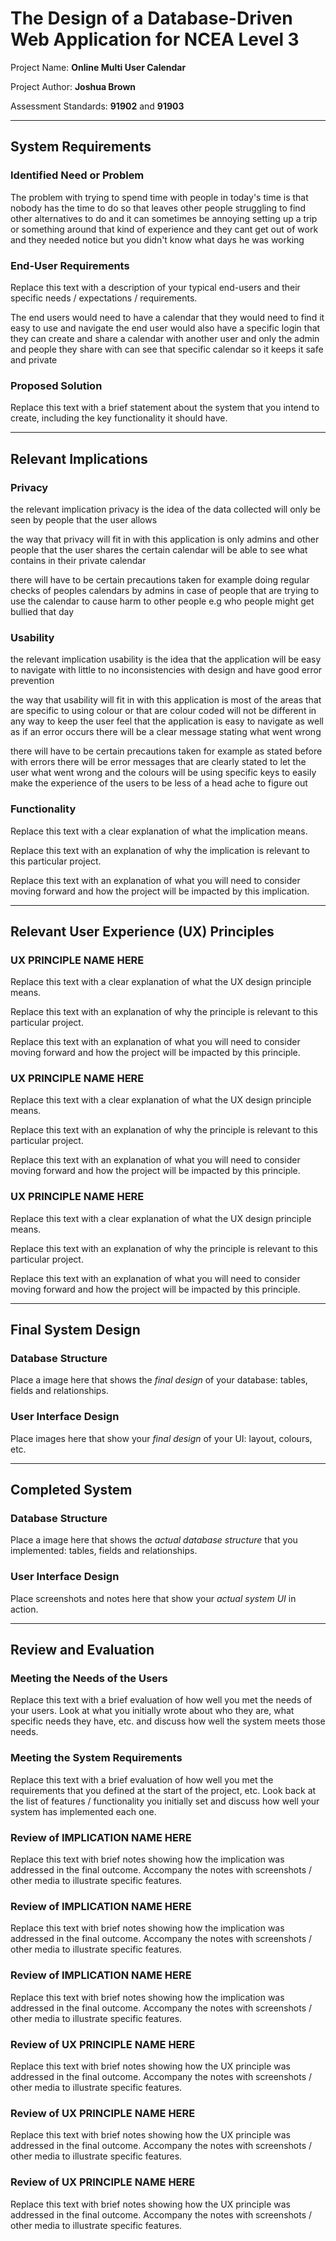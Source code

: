 # The Design of a Database-Driven Web Application for NCEA Level 3

Project Name: **Online Multi User Calendar**

Project Author: **Joshua Brown**

Assessment Standards: **91902** and **91903**


-------------------------------------------------

## System Requirements

### Identified Need or Problem

The problem with trying to spend time with people in today's time is that nobody has the time to do so that leaves other people struggling to find other alternatives to do and it can sometimes be annoying setting up a trip or something around that kind of experience and they cant get out of work and they needed notice but you didn't know what days he was working 

### End-User Requirements

Replace this text with a description of your typical end-users and their specific needs / expectations / requirements.

The end users would need to have a calendar that they would need to find it easy to use and navigate the end user would also have a specific login that they can create and share a calendar with another user and only the admin and people they share with can see that specific calendar so it keeps it safe and private 

### Proposed Solution

Replace this text with a brief statement about the system that you intend to create, including the key functionality it should have.


-------------------------------------------------

## Relevant Implications

### Privacy

the relevant implication privacy is the idea of the data collected will only be seen by people that the user allows 

the way that privacy will fit in with this application is only admins and other people that the user shares the certain calendar will be able to see what contains in their private calendar

there will have to be certain precautions taken for example doing regular checks of peoples calendars by admins in case of people that are trying to use the calendar to cause harm to other people e.g who people might get bullied that day


### Usability

the relevant implication usability is the idea that the application will be easy to navigate with little to no inconsistencies with design and have good error prevention 

the way that usability will fit in with this application is most of the areas that are specific to using colour or that are colour coded will not be different in any way to keep the user feel that the application is easy to navigate as well as if an error occurs there will be a clear message stating what went wrong

there will have to be certain precautions taken for example as stated before with errors there will be error messages that are clearly stated to let the user what went wrong and the colours will be using specific keys to easily make the experience of the users to be less of a head ache to figure out 

### Functionality

Replace this text with a clear explanation of what the implication means.

Replace this text with an explanation of why the implication is relevant to this particular project.

Replace this text with an explanation of what you will need to consider moving forward and how the project will be impacted by this implication.


-------------------------------------------------

## Relevant User Experience (UX) Principles

### UX PRINCIPLE NAME HERE

Replace this text with a clear explanation of what the UX design principle means.

Replace this text with an explanation of why the principle is relevant to this particular project.

Replace this text with an explanation of what you will need to consider moving forward and how the project will be impacted by this principle.

### UX PRINCIPLE NAME HERE

Replace this text with a clear explanation of what the UX design principle means.

Replace this text with an explanation of why the principle is relevant to this particular project.

Replace this text with an explanation of what you will need to consider moving forward and how the project will be impacted by this principle.

### UX PRINCIPLE NAME HERE

Replace this text with a clear explanation of what the UX design principle means.

Replace this text with an explanation of why the principle is relevant to this particular project.

Replace this text with an explanation of what you will need to consider moving forward and how the project will be impacted by this principle.


-------------------------------------------------

## Final System Design

### Database Structure

Place a image here that shows the *final design* of your database: tables, fields and relationships.

### User Interface Design

Place images here that show your *final design* of your UI: layout, colours, etc.


-------------------------------------------------

## Completed System

### Database Structure

Place a image here that shows the *actual database structure* that you implemented: tables, fields and relationships.

### User Interface Design

Place screenshots and notes here that show your *actual system UI* in action.


-------------------------------------------------

## Review and Evaluation

### Meeting the Needs of the Users

Replace this text with a brief evaluation of how well you met the needs of your users. Look at what you initially wrote about who they are, what specific needs they have, etc. and discuss how well the system meets those needs.

### Meeting the System Requirements

Replace this text with a brief evaluation of how well you met the requirements that you defined at the start of the project, etc. Look back at the list of features / functionality you initially set and discuss how well your system has implemented each one.

### Review of IMPLICATION NAME HERE

Replace this text with brief notes showing how the implication was addressed in the final outcome. Accompany the notes with screenshots / other media to illustrate specific features.

### Review of IMPLICATION NAME HERE

Replace this text with brief notes showing how the implication was addressed in the final outcome. Accompany the notes with screenshots / other media to illustrate specific features.

### Review of IMPLICATION NAME HERE

Replace this text with brief notes showing how the implication was addressed in the final outcome. Accompany the notes with screenshots / other media to illustrate specific features.

### Review of UX PRINCIPLE NAME HERE

Replace this text with brief notes showing how the UX principle was addressed in the final outcome. Accompany the notes with screenshots / other media to illustrate specific features.

### Review of UX PRINCIPLE NAME HERE

Replace this text with brief notes showing how the UX principle was addressed in the final outcome. Accompany the notes with screenshots / other media to illustrate specific features.

### Review of UX PRINCIPLE NAME HERE

Replace this text with brief notes showing how the UX principle was addressed in the final outcome. Accompany the notes with screenshots / other media to illustrate specific features.

